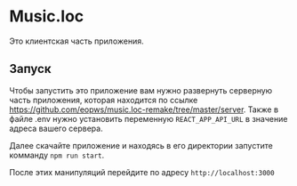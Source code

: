 # Music.loc

Это клиентская часть приложения.

## Запуск

Чтобы запустить это приложение вам нужно развернуть серверную часть приложения, которая находится по ссылке https://github.com/eopws/music.loc-remake/tree/master/server.
Также в файле .env нужно установить переменную `REACT_APP_API_URL` в значение адреса вашего сервера.

Далее скачайте приложение и находясь в его директории запустите комманду `npm run start`.

После этих манипуляций перейдите по адресу `http://localhost:3000`
